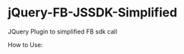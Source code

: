 jQuery-FB-JSSDK-Simplified
==========================

JQuery Plugin to simplified FB sdk call

How to Use:
<script>
$(document).ready(function() {	
		//Init Plugin
        $(document).fb({
                        options:{appId: 'YOUR-APP-ID'},
                        perms: 'YOUR-APP-PERMISSION' 
                        });

        //Facebook login with click Event with FB.login call                
        $("#fb_auth").fb('login','REDIRECT-URL-AFTER-LOGIN');

        //App Request or Friends invite with click Event
        $("#fb_invite").fb('appRequests',{message:"My Great Request",suggestions: [uid1, uid2, uid3]});

        //Publish feed after page loaded
        $(document).fb('feed',{name:'',caption:'{*actor*}',description:'',picture:'',link:''});
});
</script>

